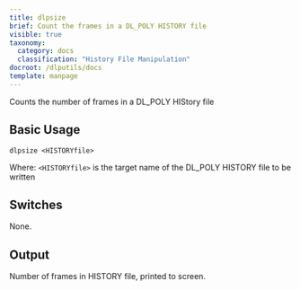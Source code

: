```yaml
---
title: dlpsize
brief: Count the frames in a DL_POLY HISTORY file
visible: true
taxonomy:
  category: docs
  classification: "History File Manipulation"
docroot: /dlputils/docs
template: manpage
---
```


Counts the number of frames in a DL_POLY HIStory file

## Basic Usage

```
dlpsize <HISTORYfile>
```

Where:
`<HISTORYfile>` is the target name of the DL_POLY HISTORY file to be written

## Switches

None.

## Output

Number of frames in HISTORY file, printed to screen.


